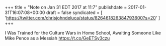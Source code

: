 +++
title = "Note on Jan 31 EDT 2017 at 11:7"
publishdate = 2017-01-31T16:07:08+00:00
draft = false
syndicated = [ 'https://twitter.com/chrisjohndeluca/status/826461826384793600?s=20' ]
+++

I Was Trained for the Culture Wars in Home School, Awaiting Someone Like Mike Pence as a Messiah https://t.co/GeETSy3czu
